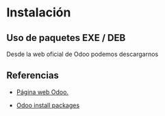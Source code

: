 # Instalación
## Uso de paquetes EXE / DEB
Desde la web oficial de Odoo podemos descargarnos 



## Referencias
+ [Página web Odoo.](https://www.odoo.com/es_ES/)

+ [Odoo install packages](https://www.odoo.com/documentation/9.0/setup/install.html#setup-install-packaged)